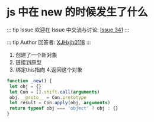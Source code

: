# js 中在 new 的时候发生了什么



::: tip Issue 
 欢迎在 Issue 中交流与讨论: [Issue 341](https://github.com/shfshanyue/Daily-Question/issues/341) 
:::

::: tip Author 
回答者: [XJHxjh0118](https://github.com/XJHxjh0118) 
:::

1. 创建了一个新对象
2. 链接到原型
3. 绑定this指向
4.返回这个对象

```js
function _new() {
 let obj = {}
 let Con = [].shift.call(arguments)
 obj.__proto__ = Con.prototype
 let result = Con.apply(obj, arguments)
 return typeof obj === 'object' ? obj : {}
}
```